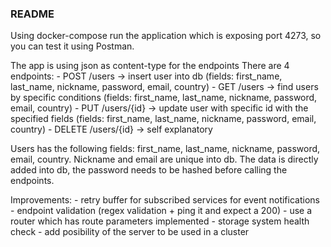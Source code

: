 ### README ###

Using docker-compose run the application which is exposing port 4273, so you can test it using Postman.


The app is using json as content-type for the endpoints
There are 4 endpoints:
	- POST /users -> insert user into db (fields: first_name, last_name, nickname, password, email, country)
	- GET /users  -> find users by specific conditions (fields: first_name, last_name, nickname, password, email, country)
	- PUT /users/{id} -> update user with specific id with the specified fields (fields: first_name, last_name, nickname, password, email, country)
	- DELETE /users/{id} -> self explanatory

Users has the following fields: first_name, last_name, nickname, password, email, country.
Nickname and email are unique into db.
The data is directly added into db, the password needs to be hashed before calling the endpoints.

Improvements:
	- retry buffer for subscribed services for event notifications
	- endpoint validation (regex validation + ping it and expect a 200)
	- use a router which has route parameters implemented
	- storage system health check
	- add posibility of the server to be used in a cluster